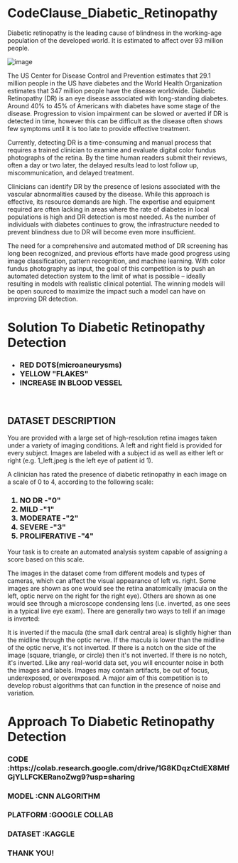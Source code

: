 # CodeClause_Diabetic_Retinopathy
Diabetic retinopathy is the leading cause of blindness in the working-age population of the developed world. It is estimated to affect over 93 million people.

![image](https://user-images.githubusercontent.com/84243553/196471053-5f71ef54-a0a0-45c8-85b5-275ba705cdd1.png)


The US Center for Disease Control and Prevention estimates that 29.1 million people in the US have diabetes and the World Health Organization estimates that 347 million people have the disease worldwide. Diabetic Retinopathy (DR) is an eye disease associated with long-standing diabetes. Around 40% to 45% of Americans with diabetes have some stage of the disease. Progression to vision impairment can be slowed or averted if DR is detected in time, however this can be difficult as the disease often shows few symptoms until it is too late to provide effective treatment.

Currently, detecting DR is a time-consuming and manual process that requires a trained clinician to examine and evaluate digital color fundus photographs of the retina. By the time human readers submit their reviews, often a day or two later, the delayed results lead to lost follow up, miscommunication, and delayed treatment.

Clinicians can identify DR by the presence of lesions associated with the vascular abnormalities caused by the disease. While this approach is effective, its resource demands are high. The expertise and equipment required are often lacking in areas where the rate of diabetes in local populations is high and DR detection is most needed. As the number of individuals with diabetes continues to grow, the infrastructure needed to prevent blindness due to DR will become even more insufficient.

The need for a comprehensive and automated method of DR screening has long been recognized, and previous efforts have made good progress using image classification, pattern recognition, and machine learning. With color fundus photography as input, the goal of this competition is to push an automated detection system to the limit of what is possible – ideally resulting in models with realistic clinical potential. The winning models will be open sourced to maximize the impact such a model can have on improving DR detection.

<h1>Solution To Diabetic Retinopathy Detection </h1>
 <h3>
 <ul>
 <li>RED DOTS(microaneurysms)</li>
 <li>YELLOW "FLAKES"</li>
 <li>INCREASE IN BLOOD VESSEL</li>
 </ul>
 </h3>
 <br>
 <h2>DATASET DESCRIPTION</h2>
 You are provided with a large set of high-resolution retina images taken under a variety of imaging conditions. A left and right field is provided for every subject. Images are labeled with a subject id as well as either left or right (e.g. 1_left.jpeg is the left eye of patient id 1).

A clinician has rated the presence of diabetic retinopathy in each image on a scale of 0 to 4, according to the following scale:
 <h3>
 <ol>
 <li>NO DR -"0"</li>
 <li>MILD -"1"</li>
 <li>MODERATE -"2"</li>
 <li>SEVERE -"3"</li>
 <li>PROLIFERATIVE -"4"</li>
 </ol>
 </h3>

Your task is to create an automated analysis system capable of assigning a score based on this scale.

The images in the dataset come from different models and types of cameras, which can affect the visual appearance of left vs. right. Some images are shown as one would see the retina anatomically (macula on the left, optic nerve on the right for the right eye). Others are shown as one would see through a microscope condensing lens (i.e. inverted, as one sees in a typical live eye exam). There are generally two ways to tell if an image is inverted:

It is inverted if the macula (the small dark central area) is slightly higher than the midline through the optic nerve. If the macula is lower than the midline of the optic nerve, it's not inverted.
If there is a notch on the side of the image (square, triangle, or circle) then it's not inverted. If there is no notch, it's inverted.
Like any real-world data set, you will encounter noise in both the images and labels. Images may contain artifacts, be out of focus, underexposed, or overexposed. A major aim of this competition is to develop robust algorithms that can function in the presence of noise and variation.

<h1>Approach To Diabetic Retinopathy Detection </h1>
<h3>CODE :https://colab.research.google.com/drive/1G8KDqzCtdEX8MtfGjYLLFCKERanoZwg9?usp=sharing</h3>
<h3>MODEL :CNN ALGORITHM</h3>
<h3>PLATFORM :GOOGLE COLLAB</h3>
<h3>DATASET :KAGGLE</h3>
<h3>THANK YOU!</h3>

